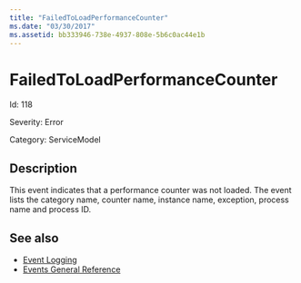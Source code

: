 ```yaml
---
title: "FailedToLoadPerformanceCounter"
ms.date: "03/30/2017"
ms.assetid: bb333946-738e-4937-808e-5b6c0ac44e1b
---
```

# FailedToLoadPerformanceCounter
Id: 118  
  
 Severity: Error  
  
 Category: ServiceModel  
  
## Description  
 This event indicates that a performance counter was not loaded. The event lists the category name, counter name, instance name, exception, process name and process ID.  
  
## See also

- [Event Logging](index.md)
- [Events General Reference](events-general-reference.md)
